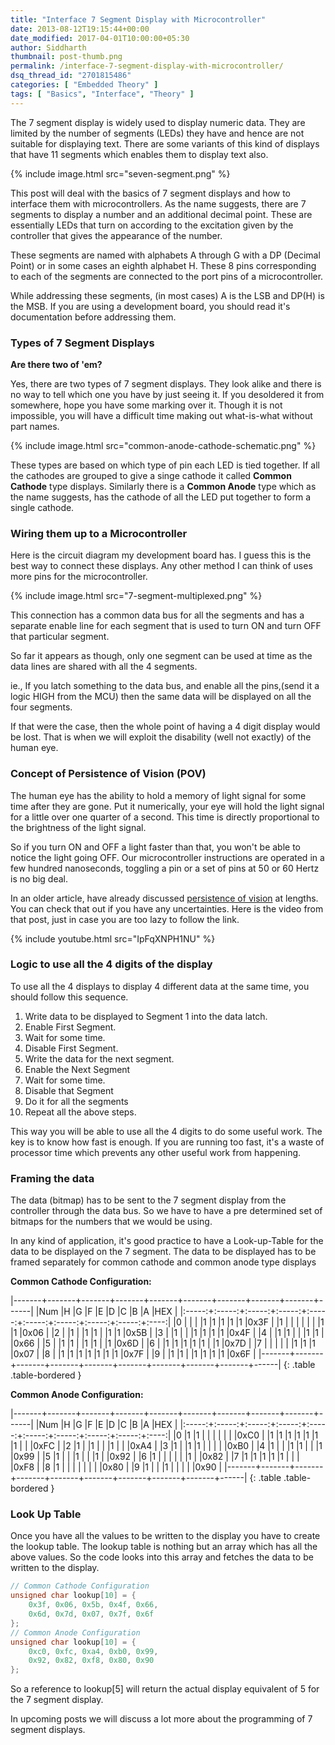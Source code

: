 ```yaml
---
title: "Interface 7 Segment Display with Microcontroller"
date: 2013-08-12T19:15:44+00:00
date_modified: 2017-04-01T10:00:00+05:30
author: Siddharth
thumbnail: post-thumb.png
permalink: /interface-7-segment-display-with-microcontroller/
dsq_thread_id: "2701815486"
categories: [ "Embedded Theory" ]
tags: [ "Basics", "Interface", "Theory" ]
---
```


The 7 segment display is widely used to display numeric data. They are limited by the number of segments (LEDs) they have and hence are not suitable for displaying text. There are some variants of this kind of displays that have 11 segments which enables them to display text also.

{% include image.html src="seven-segment.png" %}

This post will deal with the basics of 7 segment displays and how to interface them with microcontrollers. As the name suggests, there are 7 segments to display a number and an additional decimal point. These are essentially LEDs that turn on according to the excitation given by the controller that gives the appearance of the number.

These segments are named with alphabets A through G with a DP (Decimal Point) or in some cases an eighth alphabet H. These 8 pins corresponding to each of the segments are connected to the port pins of a microcontroller.

While addressing these segments, (in most cases) A is the LSB and DP(H) is the MSB. If you are using a development board, you should read it's documentation before addressing them.

### Types of 7 Segment Displays

**Are there two of 'em?**

Yes, there are two types of 7 segment displays. They look alike and there is no way to tell which one you have by just seeing it. If you desoldered it from somewhere, hope you have some marking over it. Though it is not impossible, you will have a difficult time making out what-is-what without part names.

{% include image.html src="common-anode-cathode-schematic.png" %}

These types are based on which type of pin each LED is tied together. If all the cathodes are grouped to give a singe cathode it called **Common Cathode** type displays. Similarly there is a **Common Anode** type which as the name suggests, has the cathode of all the LED put together to form a single cathode.

### Wiring them up to a Microcontroller

Here is the circuit diagram my development board has. I guess this is the best way to connect these displays. Any other method I can think of uses more pins for the microcontroller.

{% include image.html src="7-segment-multiplexed.png" %}

This connection has a common data bus for all the segments and has a separate enable line for each segment that is used to turn ON and turn OFF that particular segment.

So far it appears as though, only one segment can be used at time as the data lines are shared with all the 4 segments.

ie., If you latch something to the data bus, and enable all the pins,(send it a logic HIGH from the MCU) then the same data will be displayed on all the four segments.

If that were the case, then the whole point of having a 4 digit display would be lost. That is when we will exploit the disability (well not exactly) of the human eye.

### Concept of Persistence of Vision (POV)

The human eye has the ability to hold a memory of light signal for some time after they are gone. Put it numerically, your eye will hold the light signal for a little over one quarter of a second. This time is directly proportional to the brightness of the light signal.

So if you turn ON and OFF a light faster than that, you won't be able to notice the light going OFF. Our microcontroller instructions are operated in a few hundred nanoseconds, toggling a pin or a set of pins at 50 or 60 Hertz is no big deal.

In an older article, have already discussed [persistence of vision](/external-event-counter-seven-segment-displays/) at lengths. You can check that out if you have any uncertainties. Here is the video from that post, just in case you are too lazy to follow the link.

{% include youtube.html src="IpFqXNPH1NU" %}

### Logic to use all the 4 digits of the display

To use all the 4 displays to display 4 different data at the same time, you should follow this sequence.

  1. Write data to be displayed to Segment 1 into the data latch.
  2. Enable First Segment.
  3. Wait for some time.
  4. Disable First Segment.
  5. Write the data for the next segment.
  6. Enable the Next Segment
  7. Wait for some time.
  8. Disable that Segment
  9. Do it for all the segments
 10. Repeat all the above steps.

This way you will be able to use all the 4 digits to do some useful work. The key is to know how fast is enough. If you are running too fast, it's a waste of processor time which prevents any other useful work from happening.

### Framing the data

The data (bitmap) has to be sent to the 7 segment display from the controller through the data bus. So we have to have a pre determined set of bitmaps for the numbers that we would be using.

In any kind of application, it's good practice to have a Look-up-Table for the data to be displayed on the 7 segment. The data to be displayed has to be framed separately for common cathode and common anode type displays

**Common Cathode Configuration:**

|-------+-------+-------+-------+-------+-------+-------+-------+-------+------|
|Num    |H      |G      |F      |E      |D      |C      |B      |A      |HEX   |
|:-----:+:-----:+:-----:+:-----:+:-----:+:-----:+:-----:+:-----:+:-----:+:----:|
|0      |       |       |       |1      |1      |1      |1      |1      |0x3F  |
|1      |       |       |       |       |       |       |1      |1      |0x06  |
|2      |       |1      |       |1      |1      |       |1      |1      |0x5B  |
|3      |       |1      |       |       |1      |1      |1      |1      |0x4F  |
|4      |       |1      |1      |       |       |1      |1      |       |0x66  |
|5      |       |1      |1      |       |1      |1      |       |1      |0x6D  |
|6      |       |1      |1      |1      |1      |1      |       |1      |0x7D  |
|7      |       |       |       |       |       |1      |1      |1      |0x07  |
|8      |       |1      |1      |1      |1      |1      |1      |1      |0x7F  |
|9      |       |1      |1      |       |1      |1      |1      |1      |0x6F  |
|-------+-------+-------+-------+-------+-------+-------+-------+-------+------|
{: .table .table-bordered }

**Common Anode Configuration:**

|-------+-------+-------+-------+-------+-------+-------+-------+-------+------|
|Num    |H      |G      |F      |E      |D      |C      |B      |A      |HEX   |
|:-----:+:-----:+:-----:+:-----:+:-----:+:-----:+:-----:+:-----:+:-----:+:----:|
|0      |1      |1      |       |       |       |       |       |       |0xC0  |
|1      |1      |1      |1      |1      |1      |1      |       |       |0xFC  |
|2      |1      |       |1      |       |       |1      |       |       |0xA4  |
|3      |1      |       |1      |1      |       |       |       |       |0xB0  |
|4      |1      |       |       |1      |1      |       |       |1      |0x99  |
|5      |1      |       |       |1      |       |       |1      |       |0x92  |
|6      |1      |       |       |       |       |       |1      |       |0x82  |
|7      |1      |1      |1      |1      |1      |       |       |       |0xF8  |
|8      |1      |       |       |       |       |       |       |       |0x80  |
|9      |1      |       |       |1      |       |       |       |       |0x90  |
|-------+-------+-------+-------+-------+-------+-------+-------+-------+------|
{: .table .table-bordered }

### Look Up Table

Once you have all the values to be written to the display you have to create the lookup table. The lookup table is nothing but an array which has all the above values. So the code looks into this array and fetches the data to be written to the display.

``` c
// Common Cathode Configuration
unsigned char lookup[10] = {
    0x3f, 0x06, 0x5b, 0x4f, 0x66,
    0x6d, 0x7d, 0x07, 0x7f, 0x6f
};
// Common Anode Configuration
unsigned char lookup[10] = {
    0xc0, 0xfc, 0xa4, 0xb0, 0x99,
    0x92, 0x82, 0xf8, 0x80, 0x90
};
```

So a reference to lookup[5] will return the actual display equivalent of 5 for the 7 segment display.

In upcoming posts we will discuss a lot more about the programming of 7 segment displays.
